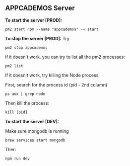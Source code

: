 APPCADEMOS Server
------

**To start the server [PROD]:**
```
pm2 start npm --name "appcademos" -- start
```

**To stop the server [PROD]:**
Try

```
pm2 stop appcademos
```

If it doesn't work, you can try to list all the pm2 processes:
```
pm2 list
```

If it doesn't work, try killing the Node process:

First, search for the process id (pid - 2nd column)
```
ps aux | grep node
```

Then kill the process:
```
kill [pid]
```


**To start the server [DEV]:**

Make sure mongodb is running
```
brew services start mongodb
```

Then
```
npm run dev
```
